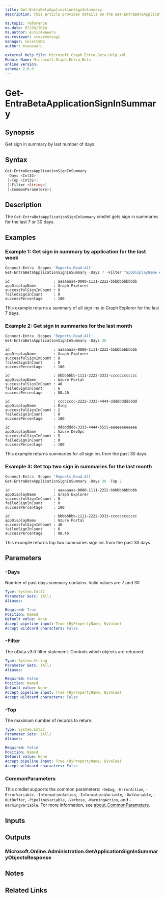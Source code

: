 ```yaml
---
title: Get-EntraBetaApplicationSignInSummary.
description: This article provides details on the Get-EntraBetaApplicationSignInSummary command.

ms.topic: reference
ms.date: 07/08/2024
ms.author: eunicewaweru
ms.reviewer: stevemutungi
manager: CelesteDG
author: msewaweru

external help file: Microsoft.Graph.Entra.Beta-Help.xml
Module Name: Microsoft.Graph.Entra.Beta
online version:
schema: 2.0.0
---
```


# Get-EntraBetaApplicationSignInSummary

## Synopsis

Get sign in summary by last number of days.

## Syntax

```powershell
Get-EntraBetaApplicationSignInSummary 
 -Days <Int32> 
 [-Top <Int32>] 
 [-Filter <String>] 
 [<CommonParameters>]
```

## Description

The `Get-EntraBetaApplicationSignInSummary` cmdlet gets sign in summaries for the last 7 or 30 days.

## Examples

### Example 1: Get sign in summary by application for the last week

```powershell
Connect-Entra -Scopes 'Reports.Read.All'
Get-EntraBetaApplicationSignInSummary -Days 7 -Filter "appDisplayName eq 'Graph Explorer'"
```

```Output
id                    : aaaaaaaa-0000-1111-2222-bbbbbbbbbbbb
appDisplayName        : Graph Explorer
successfulSignInCount : 8
failedSignInCount     : 0
successPercentage     : 100
```

This example returns a summary of all sign ins to Graph Explorer for the last 7 days.

### Example 2: Get sign in summaries for the last month

```powershell
Connect-Entra -Scopes 'Reports.Read.All'
Get-EntraBetaApplicationSignInSummary -Days 30
```

```Output
id                    : aaaaaaaa-0000-1111-2222-bbbbbbbbbbbb
appDisplayName        : Graph Explorer
successfulSignInCount : 8
failedSignInCount     : 0
successPercentage     : 100

id                    : bbbbbbbb-1111-2222-3333-cccccccccccc
appDisplayName        : Azure Portal
successfulSignInCount : 46
failedSignInCount     : 6
successPercentage     : 88.46

id                    : cccccccc-2222-3333-4444-dddddddddddd
appDisplayName        : Bing
successfulSignInCount : 2
failedSignInCount     : 0
successPercentage     : 100

id                    : dddddddd-3333-4444-5555-eeeeeeeeeeee
appDisplayName        : Azure DevOps
successfulSignInCount : 5
failedSignInCount     : 0
successPercentage     : 100
```

This example returns summaries for all sign ins from the past 30 days.

### Example 3: Get top two sign in summaries for the last month

```powershell
Connect-Entra -Scopes 'Reports.Read.All'
Get-EntraBetaApplicationSignInSummary -Days 30 -Top 2
```

```Output
id                    : aaaaaaaa-0000-1111-2222-bbbbbbbbbbbb
appDisplayName        : Graph Explorer
successfulSignInCount : 8
failedSignInCount     : 0
successPercentage     : 100

id                    : bbbbbbbb-1111-2222-3333-cccccccccccc
appDisplayName        : Azure Portal
successfulSignInCount : 46
failedSignInCount     : 6
successPercentage     : 88.46
```

This example returns top two summaries sign ins from the past 30 days.

## Parameters

### -Days

Number of past days summary contains.
Valid values are 7 and 30

```yaml
Type: System.Int32
Parameter Sets: (All)
Aliases:

Required: True
Position: Named
Default value: None
Accept pipeline input: True (ByPropertyName, ByValue)
Accept wildcard characters: False
```

### -Filter

The oData v3.0 filter statement.
Controls which objects are returned.

```yaml
Type: System.String
Parameter Sets: (All)
Aliases:

Required: False
Position: Named
Default value: None
Accept pipeline input: True (ByPropertyName, ByValue)
Accept wildcard characters: False
```

### -Top

The maximum number of records to return.

```yaml
Type: System.Int32
Parameter Sets: (All)
Aliases:

Required: False
Position: Named
Default value: None
Accept pipeline input: True (ByPropertyName, ByValue)
Accept wildcard characters: False
```

### CommonParameters

This cmdlet supports the common parameters: `-Debug`, `-ErrorAction`, `-ErrorVariable`, `-InformationAction`, `-InformationVariable`, `-OutVariable`, `-OutBuffer`, `-PipelineVariable`, `-Verbose`, `-WarningAction`, and `-WarningVariable`. For more information, see [about_CommonParameters](https://go.microsoft.com/fwlink/?LinkID=113216).

## Inputs

## Outputs

### Microsoft.Online.Administration.GetApplicationSignInSummaryObjectsResponse

## Notes

## Related Links
